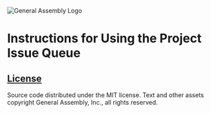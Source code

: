 ![General Assembly Logo](http://i.imgur.com/ke8USTq.png)

# Instructions for Using the Project Issue Queue

## [License](LICENSE)

Source code distributed under the MIT license. Text and other assets copyright
General Assembly, Inc., all rights reserved.
